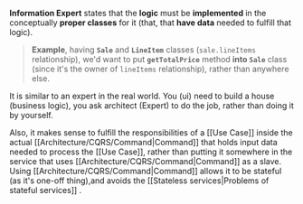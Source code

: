  **Information Expert** states that the **logic** must be **implemented** in the conceptually **proper classes** for it (that, that **have data** needed to fulfill that logic).

> **Example**, having **`Sale`** and **`LineItem`** classes (`sale.lineItems` relationship), we'd want to put **`getTotalPrice`** method **into `Sale`** class (since it's the owner of `lineItems` relationship), rather than anywhere else.

It is similar to an expert in the real world.  You (ui) need to build a house (business logic), you ask architect (Expert) to do the job,  rather than doing it by yourself.

Also, it makes sense to fulfill the responsibilities of a [[Use Case]] inside the actual [[Architecture/CQRS/Command|Command]] that holds input data needed to process the [[Use Case]], rather than putting  it somewhere in the service that uses [[Architecture/CQRS/Command|Command]] as a slave. Using [[Architecture/CQRS/Command|Command]] allows it to be stateful (as it's one-off thing),and avoids the [[Stateless services|Problems of stateful services]] .
